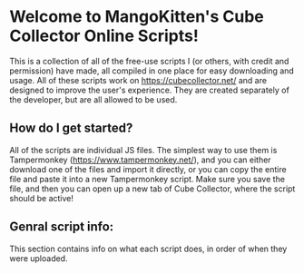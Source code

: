 # Welcome to MangoKitten's Cube Collector Online Scripts!
This is a collection of all of the free-use scripts I (or others, with credit and permission) have made, all compiled in one place for easy downloading and usage.
All of these scripts work on https://cubecollector.net/ and are designed to improve the user's experience. They are created separately of the developer, but are all allowed to be used.
## How do I get started?
All of the scripts are individual JS files. The simplest way to use them is Tampermonkey (https://www.tampermonkey.net/), and you can either download one of the files and import it directly, or you can copy the entire file and paste it into a new Tampermonkey script. Make sure you save the file, and then you can open up a new tab of Cube Collector, where the script should be active!

## Genral script info:
This section contains info on what each script does, in order of when they were uploaded.
